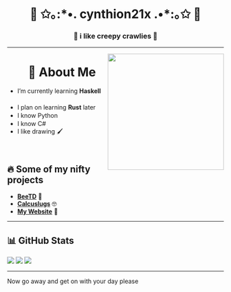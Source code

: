 <h1 align="center">🌷 ✩｡:*•. cynthion21x .•*:｡✩ 🌷</h1>
<h3 align="center">🐛 i like creepy crawlies 🐛</h3>

---

<img align="right" src="https://github.com/user-attachments/assets/aab55478-a0f8-4037-9ad2-3c676c3e45f5" height=270>


<div id="user-content-toc">
  <ul align="center" style="list-style: none;">
    <summary>
      <h1>👋 About Me</h1>
    </summary>
  </ul>
</div>

- I’m currently learning **Haskell** <img src="https://github.com/user-attachments/assets/6d02a65f-2063-46f2-8afe-711fd59ffac8" height=16>
- I plan on learning **Rust** later <img src="https://rustacean.net/assets/cuddlyferris.svg" height=16>
- I know Python <img src="https://github.com/user-attachments/assets/0599580c-91a8-4976-864c-84454f45c89a" height=16>
- I know C# <img src="https://upload.wikimedia.org/wikipedia/commons/thumb/b/bd/Logo_C_sharp.svg/1820px-Logo_C_sharp.svg.png" height=16>
- I like drawing 🖌️

<br>

## 🔥 Some of my nifty projects

- [**BeeTD**](https://github.com/cynthion21x/BeeTD) 🐝
- [**Calcuslugs**](https://github.com/cynthion21x/Calcuslugs) 🤓
- [**My Website**](https://cynthion21x.github.io/website/index.html) 📝

---

## 📊 GitHub Stats

![](http://github-profile-summary-cards.vercel.app/api/cards/profile-details?username=Cynthion21x&theme=tokyonight) 
![](http://github-profile-summary-cards.vercel.app/api/cards/most-commit-language?username=Cynthion21x&theme=tokyonight) ![](http://github-profile-summary-cards.vercel.app/api/cards/repos-per-language?username=cynthion21x&theme=tokyonight) 

---

Now go away and get on with your day please

